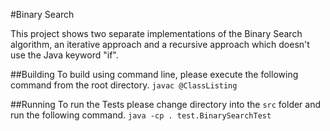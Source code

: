 #Binary Search

This project shows two separate implementations of the Binary Search algorithm, an iterative approach and a recursive approach which doesn't use the Java keyword "if".  

##Building 
To build using command line, please execute the following command from the root directory.
`javac @ClassListing`

##Running
To run the Tests please change directory into the `src` folder and run the following command.
`java -cp . test.BinarySearchTest`
